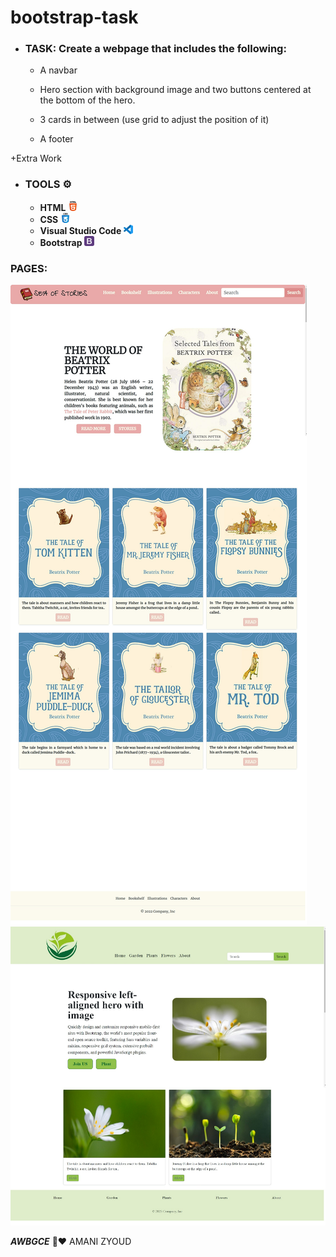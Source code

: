 # bootstrap-task

* ###   TASK: Create a webpage that includes the following:

  - A navbar

  - Hero section with background image and two buttons centered at the bottom of the hero.

  - 3 cards in between (use grid to adjust the position of it)

  - A footer
  
+Extra Work
* ### **TOOLS ⚙️**
   * **HTML  ![](images/html-5.png)**
   * **CSS   ![](images/css.png)**
   * **Visual Studio Code ![](images/vs.png)**
   * **Bootstrap ![](images/bootstrap.png)**


### **PAGES:**
  ![](images/page1.png)
  ![](images/page2.png)
  
***AWBGCE*** 🌼❤️ AMANI ZYOUD

